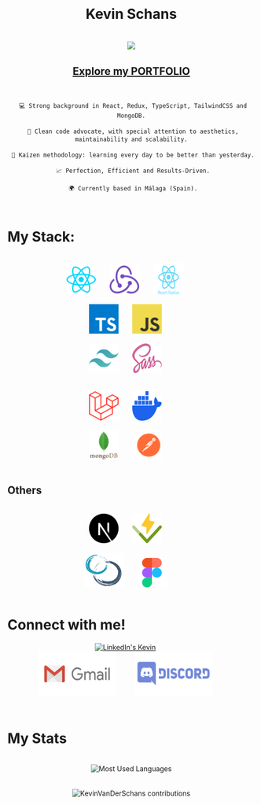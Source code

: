 <div align="center" style="padding: 20px;">
    <h1>Kevin Schans</h1>
</div>

<div align="center">
    <image src="https://readme-typing-svg.herokuapp.com?font=Iosevka&size=16&color=white&center=true&width=410&height=45&lines=Full-Stack+Developer." height="100"/>
    <h2>
        <a target="_blank" href="https://kevin-van-der-schans.vercel.app">
            Explore my PORTFOLIO
        </a>
    </h2>
</div>

<br>

<div align="center">

     💻 Strong background in React, Redux, TypeScript, TailwindCSS and MongoDB.

     🌟 Clean code advocate, with special attention to aesthetics, maintainability and scalability.

     🧠 Kaizen methodology: learning every day to be better than yesterday.

     📈 Perfection, Efficient and Results-Driven.

     🌍 Currently based in Málaga (Spain).

</div>

<br>

# My Stack:

<br>

<div align="center">
        <a href="https://reactjs.org/" target="_blank" rel="noreferrer"> <img src="./assets/react.svg" alt="React" width="60" height="60" style="margin-right: 24px"/></a>
        <a href="https://redux.js.org" target="_blank" rel="noreferrer"> <img src="./assets/redux.svg" alt="Redux" width="60" height="60" style="margin-right: 24px" /></a>
        <a href="https://reactnative.dev/" target="_blank" rel="noreferrer"> <img src="./assets/react-native.svg" alt="React Native" width="64" height="64" style="margin-right: 24px"/></a>
    <br>
    <br>
        <a href="https://www.typescriptlang.org/" target="_blank" rel="noreferrer"> <img src="./assets/typescript.svg" alt="Typescript" width="60" height="60" style="margin-right: 24px" /></a>
        <a href="https://developer.mozilla.org/en-US/docs/Web/JavaScript" target="_blank" rel="noreferrer"> <img src="./assets/javascript.svg" alt="Javascript" width="60" height="60" style="margin-right: 24px" /></a>
    <br>
    <br>
        <a href="https://tailwindcss.com/" target="_blank" rel="noreferrer"> <img src="assets/tailwind.svg" alt="Tailwind" width="60" height="60" style="margin-right: 24px" /></a>
        <a href="https://sass-lang.com/" target="_blank" rel="noreferrer"> <img src="./assets/sass.svg" alt="Sass" width="60" height="60" style="margin-right: 24px" /></a>
    <br>
    <br>
    <br>
        <a href="https://laravel.com/" target="_blank" rel="noreferrer"> <img src="assets/laravel.svg" alt="Laravel" width="60" height="60" style="margin-right: 24px" /></a>
        <a href="https://www.docker.com/" target="_blank" rel="noreferrer"> <img src="assets/docker.svg" alt="Docker" width="60" height="60" style="margin-right: 24px" /></a>
    <br>
    <br>
        <a href="https://www.mongodb.com/" target="_blank" rel="noreferrer"> <img src="https://raw.githubusercontent.com/devicons/devicon/master/icons/mongodb/mongodb-original-wordmark.svg" alt="MongoDB" width="60" height="60" style="margin-right: 24px" /></a>
        <a href="https://postman.com" target="_blank" rel="noreferrer"> <img src="./assets/postman.svg" alt="Postman" width="60" height="60" style="margin-right: 24px" /></a>
    <br>
</div>

<br>

## Others

<br>

<div align="center">
        <a href="https://nextjs.org/" target="_blank" rel="noreferrer"> <img src="assets/next.svg" alt="NextJS" width="60" height="60" style="margin-right: 24px" /></a>
        <a href="https://vitest.dev/" target="_blank" rel="noreferrer"> <img src="assets/vitest.svg" alt="Vitest" width="60" height="60" style="margin-right: 24px" /></a>
    <br>
    <br>
        <a href="https://www.scrum.org/" target="_blank" rel="noreferrer"> <img src="assets/scrum.svg" alt="Scrum" width="80" height="70" style="margin-right: 24px" /></a>
        <a href="https://www.figma.com/" target="_blank" rel="noreferrer"> <img src="./assets/figma.svg" alt="Figma" width="60" height="60" style="margin-right: 24px" /></a>
    <br>
</div>

<br>

# Connect with me!

<p align="center">
    <a href="https://www.linkedin.com/in/kevinvanderschans/" target="_blank"> <img align="center" src="https://www.vectorlogo.zone/logos/linkedin/linkedin-ar21.svg" alt="LinkedIn's Kevin" height="110" width="200" style="margin-right: 24px"/></a>
    <br>
    <a href="mailto:kevinvdsd@hotmail.com" target="_blank"> <img align="center" src="assets/gmail.svg" alt="Gmail's Kevin" height="90" width="160" style="margin-right: 32px"/></a>
    <a href="https://discord.gg/TmQemEAY" target="_blank"> <img align="center" src="assets/discord.svg" alt="Discord's Kevin" height="90" width="160" style="margin-right: 24px"/></a>
</p>

<br>

# My Stats

<br>

<div align="center">
    <img src="https://github-readme-stats.vercel.app/api/top-langs/?username=KevinVanDerSchans&layout=compact&hide_border=true&theme=react" alt="Most Used Languages" width="450"/>
</div>

<br>

<p align="center"><img align="center" src="https://github-readme-streak-stats.herokuapp.com/?user=KevinVanDerSchans&theme=react" alt="KevinVanDerSchans contributions"/></p>

<br>

